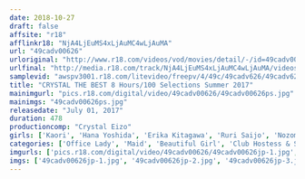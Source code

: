 ```yaml
---
date: 2018-10-27
draft: false
affsite: "r18"
afflinkr18: "NjA4LjEuMS4xLjAuMC4wLjAuMA"
url: "49cadv00626"
urloriginal: "http://www.r18.com/videos/vod/movies/detail/-/id=49cadv00626"
urlfinal: "http://media.r18.com/track/NjA4LjEuMS4xLjAuMC4wLjAuMA/videos/vod/movies/detail/-/id=49cadv00626"
samplevid: "awspv3001.r18.com/litevideo/freepv/4/49c/49cadv626/49cadv626_dmb_w.mp4"
title: "CRYSTAL THE BEST 8 Hours/100 Selections Summer 2017"
mainimgurl: "pics.r18.com/digital/video/49cadv00626/49cadv00626ps.jpg"
mainimgs: "49cadv00626ps.jpg"
releasedate: "July 01, 2017"
duration: 478
productioncomp: "Crystal Eizo"
girls: ['Kaori', 'Hana Yoshida', 'Erika Kitagawa', 'Ruri Saijo', 'Nozomi Hatzuki', 'Reiko Kobayakawa', 'Kurea Hasumi', 'Kimika Ichijo', 'Ayumi Kimito', 'Riko Honda']
categories: ['Office Lady', 'Maid', 'Beautiful Girl', 'Club Hostess & Sex Worker', 'Married Woman', 'Big Tits', 'School Swimsuits', 'Shaved Pussy', 'Creampie', 'Anal Play']
imgurls: ['pics.r18.com/digital/video/49cadv00626/49cadv00626jp-1.jpg', 'pics.r18.com/digital/video/49cadv00626/49cadv00626jp-2.jpg', 'pics.r18.com/digital/video/49cadv00626/49cadv00626jp-3.jpg', 'pics.r18.com/digital/video/49cadv00626/49cadv00626jp-4.jpg', 'pics.r18.com/digital/video/49cadv00626/49cadv00626jp-5.jpg', 'pics.r18.com/digital/video/49cadv00626/49cadv00626jp-6.jpg', 'pics.r18.com/digital/video/49cadv00626/49cadv00626jp-7.jpg', 'pics.r18.com/digital/video/49cadv00626/49cadv00626jp-8.jpg', 'pics.r18.com/digital/video/49cadv00626/49cadv00626jp-9.jpg', 'pics.r18.com/digital/video/49cadv00626/49cadv00626jp-10.jpg', 'pics.r18.com/digital/video/49cadv00626/49cadv00626jp-11.jpg', 'pics.r18.com/digital/video/49cadv00626/49cadv00626jp-12.jpg', 'pics.r18.com/digital/video/49cadv00626/49cadv00626jp-13.jpg', 'pics.r18.com/digital/video/49cadv00626/49cadv00626jp-14.jpg', 'pics.r18.com/digital/video/49cadv00626/49cadv00626jp-15.jpg', 'pics.r18.com/digital/video/49cadv00626/49cadv00626jp-16.jpg', 'pics.r18.com/digital/video/49cadv00626/49cadv00626jp-17.jpg', 'pics.r18.com/digital/video/49cadv00626/49cadv00626jp-18.jpg', 'pics.r18.com/digital/video/49cadv00626/49cadv00626jp-19.jpg', 'pics.r18.com/digital/video/49cadv00626/49cadv00626jp-20.jpg']
imgs: ['49cadv00626jp-1.jpg', '49cadv00626jp-2.jpg', '49cadv00626jp-3.jpg', '49cadv00626jp-4.jpg', '49cadv00626jp-5.jpg', '49cadv00626jp-6.jpg', '49cadv00626jp-7.jpg', '49cadv00626jp-8.jpg', '49cadv00626jp-9.jpg', '49cadv00626jp-10.jpg', '49cadv00626jp-11.jpg', '49cadv00626jp-12.jpg', '49cadv00626jp-13.jpg', '49cadv00626jp-14.jpg', '49cadv00626jp-15.jpg', '49cadv00626jp-16.jpg', '49cadv00626jp-17.jpg', '49cadv00626jp-18.jpg', '49cadv00626jp-19.jpg', '49cadv00626jp-20.jpg']
---
```

